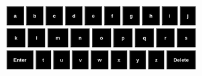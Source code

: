 <html lang="en">
  <head>
    <meta charset="UTF-8" />
    <meta http-equiv="X-UA-Compatible" content="IE=edge" />
    <meta name="viewport" content="width=device-width, initial-scale=1.0" />
  </head>
  <body>
    <div id="container">
      <div id="game">
        <div id="board-container">
          <div id="board"></div>
        </div>
        <div id="keyboard-container">
          <div class="keyboard-row">
            <button data-key="a">a</button>
            <button data-key="b">b</button>
            <button data-key="c">c</button>
            <button data-key="d">d</button>
            <button data-key="e">e</button>
            <button data-key="f">f</button>
            <button data-key="g">g</button>
            <button data-key="h">h</button>
            <button data-key="i">i</button>
            <button data-key="j">j</button>
          </div>
          <div class="keyboard-row">
            <div class="spacer-half"></div>
            <button data-key="k">k</button>
            <button data-key="l">l</button>
            <button data-key="m">m</button>
            <button data-key="n">n</button>
            <button data-key="o">o</button>
            <button data-key="p">p</button>
            <button data-key="q">q</button>
            <button data-key="r">r</button>
            <button data-key="s">s</button>
            <div class="spacer-half"></div>
          </div>
          <div class="keyboard-row">
            <button data-key="enter" class="wide-button">Enter</button>
            <button data-key="t">t</button>
            <button data-key="u">u</button>
            <button data-key="v">v</button>
            <button data-key="w">w</button>
            <button data-key="x">x</button>
            <button data-key="y">y</button>
            <button data-key="z">z</button>
            <button data-key="del" class="wide-button">Delete</button>
          </div>
        </div>
      </div>
    </div>
  </body>
</html>

<style>
* {
  margin: 0;
  padding: 0;
}

html,
body {
  height: 100%;
  font-family: Verdana, sans-serif;
}

#game {
  width: 100%;
  max-width: 500px;
  height: 70%;
  display: flex;
  flex-direction: column;
}

#container {
  display: flex;
  height: 100%;
  align-items: center;
  flex-direction: column;
}

#board-container {
  display: flex;
  justify-content: center;
  align-items: center;
  flex-grow: 1;
  overflow: hidden;
}

#board {
  display: grid;
  grid-template-columns: repeat(5, 1fr);
  grid-gap: 5px;
} 

.square {
  border: 2px solid green;
  min-width: 50px;
  min-height: 50px;
  font-size: 30px;
  display: flex;
  justify-content: center;
  align-items: center;
}

#keyboard-container {
  height: 200px;
}

.keyboard-row {
  display: flex;
  justify-content: center;
  width: 100%;
  margin: 0 auto 8px;
  touch-action: manipulation;
}

.keyboard-row button {
  font-family: inherit;
  font-weight: bold;
  height: 50px;
  cursor: pointer;
  background-color: black;
  color: white;
  flex-grow: 1;
  margin-right: 6px;
  user-select: none;
}

</style>

<script>
document.addEventListener("DOMContentLoaded", () => {
  createSquares();
  getNewWord();

  let guessedWords = [[]];
  let availableSpace = 1;

  let word;
  let guessedWordCount = 0;

  const keys = document.querySelectorAll(".keyboard-row button");

  function getNewWord() {
    fetch(
      `https://wordsapiv1.p.rapidapi.com/words/?random=true&lettersMin=5&lettersMax=5`,
      {
        method: "GET",
        headers: {
          "x-rapidapi-host": "wordsapiv1.p.rapidapi.com",
          "x-rapidapi-key": "26d9a3c8fbmshd1c8fc32ca8acc3p190a69jsn54f737b8e33b",
        },
      }
    )
      .then((response) => {
        return response.json();
      })
      .then((res) => {
        word = res.word;
      })
      .catch((err) => {
        console.error(err);
      });
  }

  function getCurrentWordArr() {
    const numberOfGuessedWords = guessedWords.length;
    return guessedWords[numberOfGuessedWords - 1];
  }

  function updateGuessedWords(letter) {
    const currentWordArr = getCurrentWordArr();

    if (currentWordArr && currentWordArr.length < 5) {
      currentWordArr.push(letter);

      const availableSpaceEl = document.getElementById(String(availableSpace));

      availableSpace = availableSpace + 1;
      availableSpaceEl.textContent = letter;
    }
  }

  function getTileColor(letter, index) {
    const isCorrectLetter = word.includes(letter);

    if (!isCorrectLetter) {
      return "rgb(206, 206, 235)";
    }

    const letterInThatPosition = word.charAt(index);
    const isCorrectPosition = letter === letterInThatPosition;

    if (isCorrectPosition) {
      return "rgb(36, 222, 20)";
    }

    return "rgb(235, 197, 28)";
  }

  function handleSubmitWord() {
    const currentWordArr = getCurrentWordArr();
    if (currentWordArr.length !== 5) {
      window.alert("Word must be 5 letters");
    }

    const currentWord = currentWordArr.join("");

    fetch(`https://wordsapiv1.p.rapidapi.com/words/${currentWord}`, {
      method: "GET",
      headers: {
        "x-rapidapi-host": "wordsapiv1.p.rapidapi.com",
        "x-rapidapi-key": "26d9a3c8fbmshd1c8fc32ca8acc3p190a69jsn54f737b8e33b",
      },
    })
      .then((res) => {
        if (!res.ok) {
          throw Error();
        }

        const firstLetterId = guessedWordCount * 5 + 1;
        const interval = 200;
        currentWordArr.forEach((letter, index) => {
          setTimeout(() => {
            const tileColor = getTileColor(letter, index);

            const letterId = firstLetterId + index;
            const letterEl = document.getElementById(letterId);
            letterEl.classList.add("animate__flipInX");
            letterEl.style = `background-color:${tileColor};border-color:${tileColor}`;
          }, interval * index);
        });

        guessedWordCount += 1;

        if (currentWord === word) {
          window.alert("You won!");
        }

        if (guessedWords.length === 6) {
          window.alert(`You lost! Reload to Play Again! The word was ${word}.`);
        }

        guessedWords.push([]);
      })
      .catch(() => {
        window.alert("We don't recognize that word!");
      });
  }

  function createSquares() {
    const gameBoard = document.getElementById("board");

    for (let index = 0; index < 30; index++) {
      let square = document.createElement("div");
      square.classList.add("square");
      square.classList.add("animate__animated");
      square.setAttribute("id", index + 1);
      gameBoard.appendChild(square);
    }
  }

  function handleDeleteLetter() {
    const currentWordArr = getCurrentWordArr();
    const removedLetter = currentWordArr.pop();

    guessedWords[guessedWords.length - 1] = currentWordArr;

    const lastLetterEl = document.getElementById(String(availableSpace - 1));

    lastLetterEl.textContent = "";
    availableSpace = availableSpace - 1;
  }

  for (let i = 0; i < keys.length; i++) {
    keys[i].onclick = ({ target }) => {
      const letter = target.getAttribute("data-key");

      if (letter === "enter") {
        handleSubmitWord();
        return;
      }

      if (letter === "del") {
        handleDeleteLetter();
        return;
      }

      updateGuessedWords(letter);
    };
  }
});
</script>